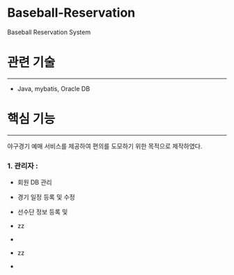 # Baseball-Reservation
Baseball Reservation System

# 관련 기술
-----------------
- Java, mybatis, Oracle DB

# 핵심 기능
-----------------
   야구경기 예매 서비스를 제공하여 편의를 도모하기 위한 목적으로 제작하였다.
### 1. 관리자 :
- 회원 DB 관리
- 경기 일정 등록 및 수정
- 선수단 정보 등록 및 

- zz
+
- zz
+ 
